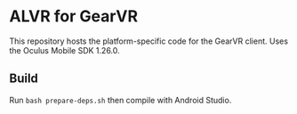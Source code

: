 # ALVR for GearVR

This repository hosts the platform-specific code for the GearVR client. Uses the Oculus Mobile SDK 1.26.0.

## Build

Run `bash prepare-deps.sh` then compile with Android Studio.
